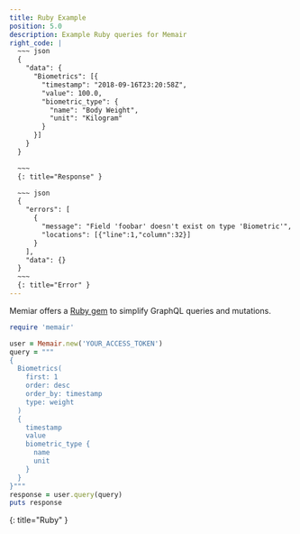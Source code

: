 ```yaml
---
title: Ruby Example
position: 5.0
description: Example Ruby queries for Memair
right_code: |
  ~~~ json
  {
    "data": {
      "Biometrics": [{
        "timestamp": "2018-09-16T23:20:58Z",
        "value": 100.0,
        "biometric_type": {
          "name": "Body Weight",
          "unit": "Kilogram"
        }
      }]
    }
  }

  ~~~
  {: title="Response" }

  ~~~ json
  {
    "errors": [
      {
        "message": "Field 'foobar' doesn't exist on type 'Biometric'",
        "locations": [{"line":1,"column":32}]
      }
    ],
    "data": {}
  }
  ~~~
  {: title="Error" }
---
```


Memiar offers a [Ruby gem](https://rubygems.org/gems/memair) to simplify GraphQL queries and mutations.

~~~ ruby
require 'memair'

user = Memair.new('YOUR_ACCESS_TOKEN')
query = """
{
  Biometrics(
    first: 1
    order: desc
    order_by: timestamp
    type: weight
  )
  {
    timestamp
    value
    biometric_type {
      name
      unit
    }
  }
}"""
response = user.query(query)
puts response
~~~
{: title="Ruby" }
